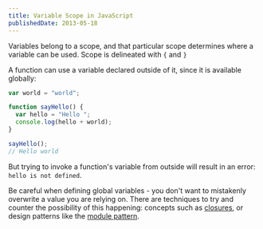 ```yaml
---
title: Variable Scope in JavaScript
publishedDate: 2013-05-18
---
```


Variables belong to a scope, and that particular scope determines where a variable can be used. Scope is delineated with `{` and `}`

A function can use a variable declared outside of it, since it is available globally:

```js
var world = "world";

function sayHello() {
  var hello = "Hello ";
  console.log(hello + world);
}

sayHello();
// Hello world
```


But trying to invoke a function's variable from outside will result in an error: `hello is not defined`.

Be careful when defining global variables - you don't want to mistakenly overwrite a value you are relying on. There are techniques to try and counter the possibility of this happening: concepts such as [closures](http://danmatthew.co.uk/2014/02/03/closures-101), or design patterns like the [module pattern](http://yuiblog.com/blog/2007/06/12/module-pattern/).
